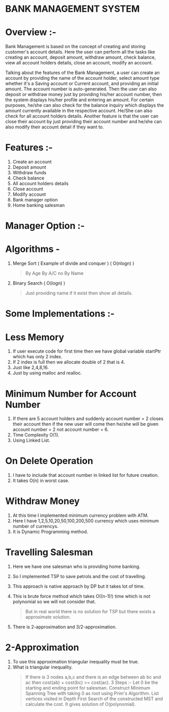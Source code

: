 # BANK MANAGEMENT SYSTEM
# Overview :-
Bank Management is based on the concept of creating and storing customer's account details. Here the user can perform all the tasks like creating an account, deposit amount, withdraw amount, check balance, view all account holders details, close an account, modify an account.

Talking about the features of the Bank Management, a user can create an account by providing the name of the account holder, select amount type whether it's a Saving account or Current account, and providing an initial amount. The account number is auto-generated. Then the user can also deposit or withdraw money just by providing his/her account number, then the system displays his/her profile and entering an amount. For certain purposes, he/she can also check for the balance inquiry which displays the amount currently available in the respective account. He/She can also check for all account holders details. Another feature is that the user can close their account by just providing their account number and he/she can also modify their account detail if they want to.

# Features :-
1. Create an account
2. Deposit amount
3. Withdraw funds
4. Check balance
5. All account holders details
6. Close account
7. Modify account
8. Bank manager option
9. Home banking salesman

# Manager Option :-

# Algorithms -
1. Merge Sort ( Example of divide and conquer ) ( O(nlogn) )
   > By Age
   > By A/C no
   > By Name
2. Binary Search ( O(logn) )
   > Just providing name if it exist then show all details.

# Some Implementations :-

# Less Memory 
1. If user execute code for first time then we have global variable startPtr which has only 2 index.
2. If 2 index is full then we allocate double of 2 that is 4.
3. Just like 2,4,8,16.
4. Just by using malloc and realloc.

# Minimum Number for Account Number 
1. If there are 5 account holders and suddenly account number = 2 closes their account then if the new user will come then he/she will be given account number = 2 not account number = 6.
2. Time Complexity O(1).
3. Using Linked List.

# On Delete Operation 
1. I have to include that account number in linked list for future creation.
2. It takes O(n) in worst case.

# Withdraw Money 
1. At this time I implemented minimum currency problem with ATM.
2. Here I have 1,2,5,10,20,50,100,200,500 currency which uses minimum number of currencys.
3. It is Dynamic Programming method.

# Travelling Salesman 
1. Here we have one salesman who is providing home banking.
2. So I implemented TSP to save petrols and the cost of travelling.
3. This approach is native approach by DP but it takes lot of time.
4. This is brute force method which takes O((n-1)!) time which is not polynomial so we will not consider that.

   > But in real world there is no solution for TSP but there exists a approximate solution.

5. There is 2-approximation and 3/2-approximation.

# 2-Approximation
1. To use this approximation triangular inequality must be true.
2. What is triangular inequality.
   > If there is 3 nodes a,b,c and there is an edge between ab bc and ac then cost(ab) + cost(bc) >= cost(ac).
3 Steps :-
   > Let 0 be the starting and ending point for salesman.
   > Construct Minimum Spanning Tree with taking 0 as root using Prim's Algorithm.
   > List vertices visited in Depth First Search of the constructed MST and calculate the cost.
   > It gives solution of O(polynomial).
   
